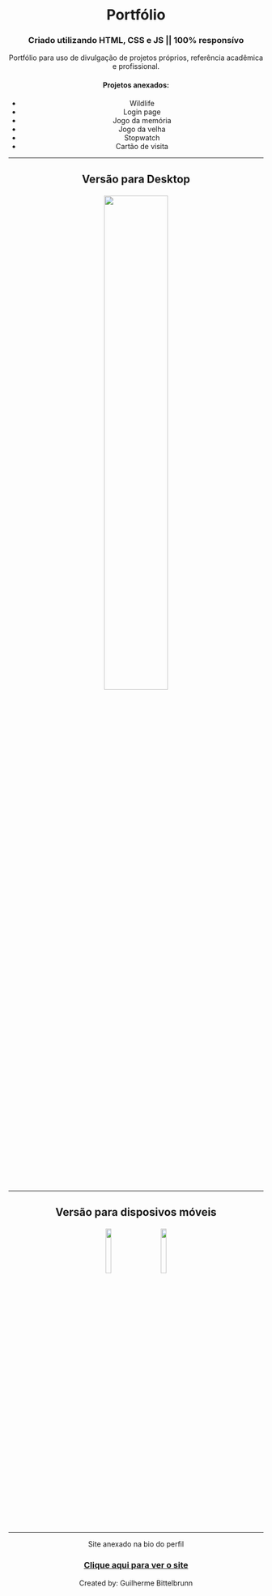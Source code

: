 <main style="text-align:center">
    <h1><strong>Portfólio</strong></h1>
    <h3><strong>Criado utilizando HTML, CSS e JS || 100% responsívo</strong></h3>
    <p>Portfólio para uso de divulgação de projetos próprios, referência acadêmica e profissional.</p>
    <h4>Projetos anexados:</h4>
    <ul>
        <li>Wildlife</li>
        <li>Login page</li>
        <li>Jogo da memória</li>
        <li>Jogo da velha</li>
        <li>Stopwatch</li>
        <li>Cartão de visita</li>
    </ul>
    <hr>
    <h2 style="margin-bottom: 20px">Versão para Desktop</h2>
    <img src="css/portfólio.gif" style="width:50%">
    <hr>
    <h2 style="margin-bottom: 20px">Versão para disposivos móveis</h2>
    <img src="css/portfólio-mobile.gif" style="width:15%">
    <img src="css/portfólio-mobile2.gif" style="width:15%; margin-left:30px">
    <hr>
    <p>Site anexado na bio do perfil</p>
    <h3><a href="https://guilhermebittelbrunn.github.io/jogo-da-memoria/"> Clique aqui para ver o site</a></h3>
    <p>Created by: Guilherme Bittelbrunn</p>
</main>


